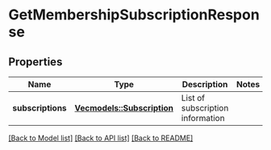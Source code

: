 # GetMembershipSubscriptionResponse

## Properties

Name | Type | Description | Notes
------------ | ------------- | ------------- | -------------
**subscriptions** | [**Vec<models::Subscription>**](Subscription.md) | List of subscription information | 

[[Back to Model list]](../README.md#documentation-for-models) [[Back to API list]](../README.md#documentation-for-api-endpoints) [[Back to README]](../README.md)


